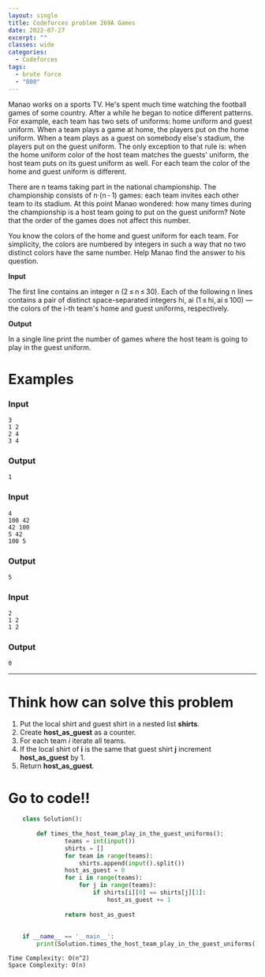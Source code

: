 ```yaml
---
layout: single
title: Codeforces problem 269A Games
date: 2022-07-27
excerpt: ""
classes: wide
categories:
  - Codeforces
tags:
  - brute force
  - "800"
---
```


Manao works on a sports TV. He's spent much time watching the football games of some country. After a while he began to notice different patterns. For example, each team has two sets of uniforms: home uniform and guest uniform. When a team plays a game at home, the players put on the home uniform. When a team plays as a guest on somebody else's stadium, the players put on the guest uniform. The only exception to that rule is: when the home uniform color of the host team matches the guests' uniform, the host team puts on its guest uniform as well. For each team the color of the home and guest uniform is different.

There are n teams taking part in the national championship. The championship consists of n·(n - 1) games: each team invites each other team to its stadium. At this point Manao wondered: how many times during the championship is a host team going to put on the guest uniform? Note that the order of the games does not affect this number.

You know the colors of the home and guest uniform for each team. For simplicity, the colors are numbered by integers in such a way that no two distinct colors have the same number. Help Manao find the answer to his question.

**Input**

The first line contains an integer n (2 ≤ n ≤ 30). Each of the following n lines contains a pair of distinct space-separated integers hi, ai (1 ≤ hi, ai ≤ 100) — the colors of the i-th team's home and guest uniforms, respectively.

**Output**

In a single line print the number of games where the host team is going to play in the guest uniform.

# Examples

### **Input**
```
3
1 2
2 4
3 4
```
### **Output**
```
1
```
### **Input**
```
4
100 42
42 100
5 42
100 5
```
### **Output**
```
5
```
### **Input**
```
2
1 2
1 2
```
### **Output**
```
0
```

---

# Think how can solve this problem
1. Put the local shirt and guest shirt in a nested list **shirts**.
2. Create **host_as_guest** as a counter.
3. For each team *i* iterate all teams.
4. If the local shirt of **i** is the same that guest shirt **j** increment **host_as_guest** by 1.
5. Return **host_as_guest**.

    
# Go to code!!

```python
    class Solution():
     
        def times_the_host_team_play_in_the_guest_uniforms():
                teams = int(input())
                shirts = []
                for team in range(teams):
                    shirts.append(input().split())
                host_as_guest = 0
                for i in range(teams):
                    for j in range(teams):
                        if shirts[i][0] == shirts[j][1]:
                            host_as_guest += 1
     
                return host_as_guest
     
     
    if __name__ == '__main__':
        print(Solution.times_the_host_team_play_in_the_guest_uniforms())
```
```
Time Complexity: O(n^2)
Space Complexity: O(n)
```
